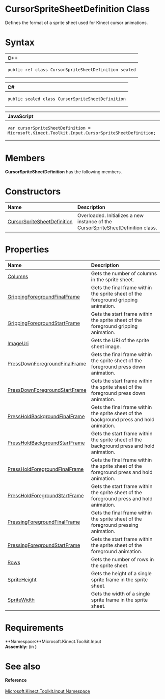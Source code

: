 CursorSpriteSheetDefinition Class  
=================================  

Defines the format of a sprite sheet used for Kinect cursor animations. <span id="syntaxSection"></span>

Syntax  
======  

<table>
<colgroup>
<col width="100%" />
</colgroup>
<thead>
<tr class="header">
<th align="left">C++</th>
</tr>
</thead>
<tbody>
<tr class="odd">
<td align="left"><pre><code>public ref class CursorSpriteSheetDefinition sealed</code></pre></td>
</tr>
</tbody>
</table>

<table>
<colgroup>
<col width="100%" />
</colgroup>
<thead>
<tr class="header">
<th align="left">C#</th>
</tr>
</thead>
<tbody>
<tr class="odd">
<td align="left"><pre><code>public sealed class CursorSpriteSheetDefinition</code></pre></td>
</tr>
</tbody>
</table>

<table>
<colgroup>
<col width="100%" />
</colgroup>
<thead>
<tr class="header">
<th align="left">JavaScript</th>
</tr>
</thead>
<tbody>
<tr class="odd">
<td align="left"><pre><code>var cursorSpriteSheetDefinition = Microsoft.Kinect.Toolkit.Input.CursorSpriteSheetDefinition;</code></pre></td>
</tr>
</tbody>
</table>

<span id="classMembersSection"></span>

Members  
=======  

**CursorSpriteSheetDefinition** has the following members.  

<span id="publicconstructorsSection"></span>

Constructors  
============  

<table>
<colgroup>
<col width="30%" />
<col width="60%" />
</colgroup>
<thead>
<tr class="header">
<th align="left">Name</th>
<th align="left">Description</th>
</tr>
</thead>
<tbody>
<tr class="odd">
<td align="left"><a href="CursorSpriteSheetDefinit/CursorSpriteSheetDefinit.md">CursorSpriteSheetDefinition</a></td>
<td align="left">Overloaded. Initializes a new instance of the <a href="">CursorSpriteSheetDefinition</a> class.</td>
</tr>
</tbody>
</table>

<span id="publicpropertiesSection"></span>

Properties  
==========  

<table>
<colgroup>
<col width="30%" />
<col width="60%" />
</colgroup>
<thead>
<tr class="header">
<th align="left">Name</th>
<th align="left">Description</th>
</tr>
</thead>
<tbody>
<tr class="odd">
<td align="left"><a href="CursorSpriteSheetDefinit/Properties/Columns_Property.md">Columns</a></td>
<td align="left">Gets the number of columns in the sprite sheet.</td>
</tr>
<tr class="even">
<td align="left"><a href="CursorSpriteSheetDefinit/Properties/GrippingForegroundFinalF.md">GrippingForegroundFinalFrame</a></td>
<td align="left">Gets the final frame within the sprite sheet of the foreground gripping animation.</td>
</tr>
<tr class="odd">
<td align="left"><a href="CursorSpriteSheetDefinit/Properties/GrippingForegroundStartF.md">GrippingForegroundStartFrame</a></td>
<td align="left">Gets the start frame within the sprite sheet of the foreground gripping animation.</td>
</tr>
<tr class="even">
<td align="left"><a href="CursorSpriteSheetDefinit/Properties/ImageUri_Property.md">ImageUri</a></td>
<td align="left">Gets the URI of the sprite sheet image.</td>
</tr>
<tr class="odd">
<td align="left"><a href="CursorSpriteSheetDefinit/Properties/PressDownForegroundFinal.md">PressDownForegroundFinalFrame</a></td>
<td align="left">Gets the final frame within the sprite sheet of the foreground press down animation.</td>
</tr>
<tr class="even">
<td align="left"><a href="CursorSpriteSheetDefinit/Properties/PressDownForegroundStart.md">PressDownForegroundStartFrame</a></td>
<td align="left">Gets the start frame within the sprite sheet of the foreground press down animation.</td>
</tr>
<tr class="odd">
<td align="left"><a href="CursorSpriteSheetDefinit/Properties/PressHoldBackgroundFinal.md">PressHoldBackgroundFinalFrame</a></td>
<td align="left">Gets the final frame within the sprite sheet of the background press and hold animation.</td>
</tr>
<tr class="even">
<td align="left"><a href="CursorSpriteSheetDefinit/Properties/PressHoldBackgroundStart.md">PressHoldBackgroundStartFrame</a></td>
<td align="left">Gets the start frame within the sprite sheet of the background press and hold animation.</td>
</tr>
<tr class="odd">
<td align="left"><a href="CursorSpriteSheetDefinit/Properties/PressHoldForegroundFinal.md">PressHoldForegroundFinalFrame</a></td>
<td align="left">Gets the final frame within the sprite sheet of the foreground press and hold animation.</td>
</tr>
<tr class="even">
<td align="left"><a href="CursorSpriteSheetDefinit/Properties/PressHoldForegroundStart.md">PressHoldForegroundStartFrame</a></td>
<td align="left">Gets the start frame within the sprite sheet of the foreground press and hold animation.</td>
</tr>
<tr class="odd">
<td align="left"><a href="CursorSpriteSheetDefinit/Properties/PressingForegroundFinalF.md">PressingForegroundFinalFrame</a></td>
<td align="left">Gets the final frame within the sprite sheet of the foreground pressing animation.</td>
</tr>
<tr class="even">
<td align="left"><a href="CursorSpriteSheetDefinit/Properties/PressingForegroundStartF.md">PressingForegroundStartFrame</a></td>
<td align="left">Gets the start frame within the sprite sheet of the foreground animation.</td>
</tr>
<tr class="odd">
<td align="left"><a href="CursorSpriteSheetDefinit/Properties/Rows_Property.md">Rows</a></td>
<td align="left">Gets the number of rows in the sprite sheet.</td>
</tr>
<tr class="even">
<td align="left"><a href="CursorSpriteSheetDefinit/Properties/SpriteHeight_Property.md">SpriteHeight</a></td>
<td align="left">Gets the height of a single sprite frame in the sprite sheet.</td>
</tr>
<tr class="odd">
<td align="left"><a href="CursorSpriteSheetDefinit/Properties/SpriteWidth_Property.md">SpriteWidth</a></td>
<td align="left">Gets the width of a single sprite frame in the sprite sheet.</td>
</tr>
</tbody>
</table>

<span id="requirements"></span>

Requirements  
============  

**Namespace:**Microsoft.Kinect.Toolkit.Input  
**Assembly:** (in )  

<span id="ID4EV"></span>

See also  
========  

<span id="ID4EX"></span>
#### Reference  

[Microsoft.Kinect.Toolkit.Input Namespace](../Kinect.Toolkit.Input.md)  



<!--Please do not edit the data in the comment block below.-->
<!--
TOCTitle : CursorSpriteSheetDefinition Class
RLTitle : CursorSpriteSheetDefinition Class
KeywordK : CursorSpriteSheetDefinition class, about
HelpPriority : 2
TopicType : apiref
KeywordF : Microsoft.Kinect.Toolkit.Input.CursorSpriteSheetDefinition
KeywordF : CursorSpriteSheetDefinition
KeywordF : Microsoft.Kinect.Toolkit.Input.CursorSpriteSheetDefinition
KeywordA : T:Microsoft.Kinect.Toolkit.Input.CursorSpriteSheetDefinition
AssetID : T:Microsoft.Kinect.Toolkit.Input.CursorSpriteSheetDefinition
Locale : en-us
CommunityContent : 1
APIType : Managed
APILocation : 
APIName : Microsoft.Kinect.Toolkit.Input.CursorSpriteSheetDefinition
TargetOS : Windows
TopicType : kbSyntax
DevLang : VB
DevLang : CSharp
DevLang : JavaScript
DevLang : C++
DocSet : K4Wv2
ProjType : K4Wv2Proj
Technology : Kinect for Windows
Product : Kinect for Windows SDK v2
productversion : 20
-->
